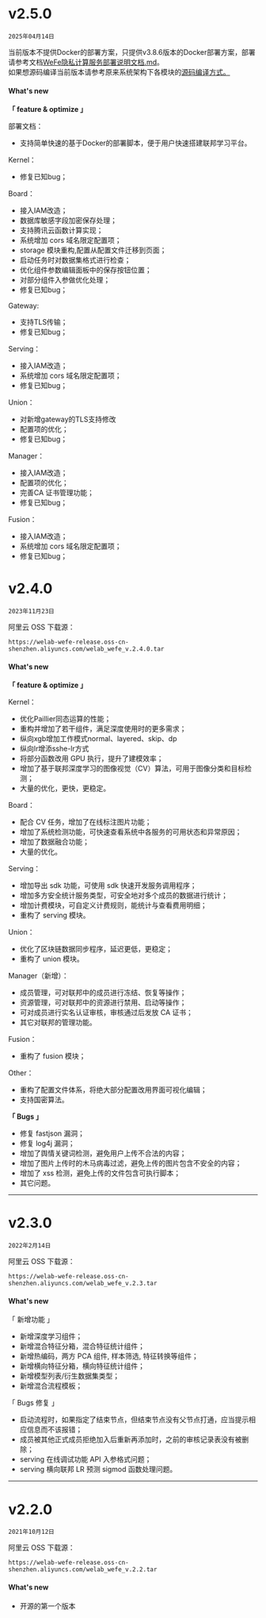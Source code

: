 # v2.5.0
`2025年04月14日`

当前版本不提供Docker的部署方案，只提供v3.8.6版本的Docker部署方案，部署请参考文档[WeFe隐私计算服务部署说明文档.md](../../deploy/WeFe隐私计算服务部署说明文档.md)。  
如果想源码编译当前版本请参考原来系统架构下各模块的[源码编译方式。](../../README.md)  


#### What's new
**「 feature & optimize 」**  

部署文档：
- 支持简单快速的基于Docker的部署脚本，便于用户快速搭建联邦学习平台。

Kernel：
- 修复已知bug；

Board：
- 接入IAM改造；
- 数据库敏感字段加密保存处理；
- 支持腾讯云函数计算实现；
- 系统增加 cors 域名限定配置项；
- storage 模块重构,配置从配置文件迁移到页面；
- 启动任务时对数据集格式进行检查；
- 优化组件参数编辑面板中的保存按钮位置；
- 对部分组件入参做优化处理；
- 修复已知bug；

Gateway:
- 支持TLS传输；
- 修复已知bug；


Serving：
- 接入IAM改造；
- 系统增加 cors 域名限定配置项；
- 修复已知bug；

Union：
- 对新增gateway的TLS支持修改
- 配置项的优化；
- 修复已知bug；

Manager：
- 接入IAM改造；
- 配置项的优化；
- 完善CA 证书管理功能；
- 修复已知bug；

Fusion：
- 接入IAM改造；
- 系统增加 cors 域名限定配置项；
- 修复已知bug；

# v2.4.0
`2023年11月23日`

阿里云 OSS 下载源：

    https://welab-wefe-release.oss-cn-shenzhen.aliyuncs.com/welab_wefe_v.2.4.0.tar

#### What's new

**「 feature & optimize 」**

Kernel：
- 优化Paillier同态运算的性能；
- 重构并增加了若干组件，满足深度使用时的更多需求；
- 纵向xgb增加工作模式normal、layered、skip、dp
- 纵向lr增添sshe-lr方式
- 将部分函数改用 GPU 执行，提升了建模效率；
- 增加了基于联邦深度学习的图像视觉（CV）算法，可用于图像分类和目标检测；
- 大量的优化，更快，更稳定。


Board：
- 配合 CV 任务，增加了在线标注图片功能；
- 增加了系统检测功能，可快速查看系统中各服务的可用状态和异常原因；
- 增加了数据融合功能；
- 大量的优化。


Serving：
- 增加导出 sdk 功能，可使用 sdk 快速开发服务调用程序；
- 增加多方安全统计服务类型，可安全地对多个成员的数据进行统计；
- 增加计费模块，可自定义计费规则，能统计与查看费用明细；
- 重构了 serving 模块。


Union：
- 优化了区块链数据同步程序，延迟更低，更稳定；
- 重构了 union 模块。


Manager（新增）：
- 成员管理，可对联邦中的成员进行冻结、恢复等操作；
- 资源管理，可对联邦中的资源进行禁用、启动等操作；
- 可对成员进行实名认证审核，审核通过后发放 CA 证书；
- 其它对联邦的管理功能。


Fusion：
- 重构了 fusion 模块；


Other：
- 重构了配置文件体系，将绝大部分配置改用界面可视化编辑；
- 支持国密算法。


**「 Bugs 」**

- 修复 fastjson 漏洞；
- 修复 log4j 漏洞；
- 增加了舆情关键词检测，避免用户上传不合法的内容；
- 增加了图片上传时的木马病毒过滤，避免上传的图片包含不安全的内容；
- 增加了 xss 检测，避免上传的文件包含可执行脚本；
- 其它问题。

---

# v2.3.0
`2022年2月14日`

阿里云 OSS 下载源：

    https://welab-wefe-release.oss-cn-shenzhen.aliyuncs.com/welab_wefe_v.2.3.tar

#### What's new

「 新增功能 」

- 新增深度学习组件；
- 新增混合特征分箱，混合特征统计组件；
- 新增热编码，两方 PCA 组件, 样本筛选, 特征转换等组件；
- 新增横向特征分箱，横向特征统计组件；
- 新增模型列表/衍生数据集类型；
- 新增混合流程模板；

「 Bugs 修复 」

- 启动流程时，如果指定了结束节点，但结束节点没有父节点打通，应当提示相应信息而不该报错；
- 成员被其他正式成员拒绝加入后重新再添加时，之前的审核记录表没有被删除；
- serving 在线调试功能 API 入参格式问题；
- serving 横向联邦 LR 预测 sigmod 函数处理问题。

---

# v2.2.0
`2021年10月12日`

阿里云 OSS 下载源：

    https://welab-wefe-release.oss-cn-shenzhen.aliyuncs.com/welab_wefe_v.2.2.tar

#### What's new
* 开源的第一个版本


